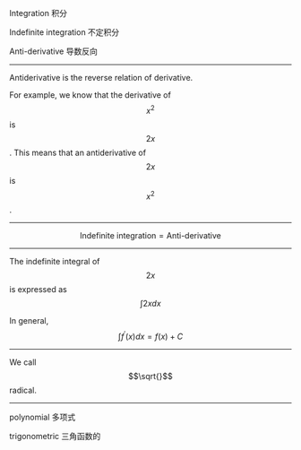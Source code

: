 Integration
积分

Indefinite integration
不定积分

Anti-derivative
导数反向
___

Antiderivative is the reverse relation of derivative. 

For example, we know that the derivative of $$x^2$$ is $$2x$$. This means that an antiderivative of $$2x$$ is $$x^2$$.
___

$$\text{Indefinite integration} = \text{Anti-derivative}$$
___

The indefinite integral of $$2x$$ is expressed as $$\int 2x dx$$

In general, $$\int f^\prime(x) dx = f(x) + C$$
___

We call $$\sqrt{}$$ radical.
___

polynomial
多项式

trigonometric
三角函数的

